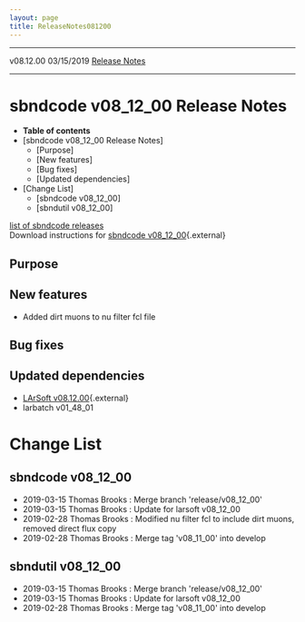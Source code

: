 ```yaml
---
layout: page
title: ReleaseNotes081200
---
```


  ----------- ------------ -- -- ------------------------------------------------------
  v08.12.00   03/15/2019         [Release Notes](ReleaseNotes081200.html)
  ----------- ------------ -- -- ------------------------------------------------------



sbndcode v08\_12\_00 Release Notes
======================================================================================

-   **Table of contents**
-   [sbndcode v08\_12\_00 Release
    Notes]
    -   [Purpose]
    -   [New features]
    -   [Bug fixes]
    -   [Updated dependencies]
-   [Change List]
    -   [sbndcode v08\_12\_00]
    -   [sbndutil v08\_12\_00]

[list of sbndcode
releases](List_of_SBND_code_releases.html)\
Download instructions for [sbndcode
v08\_12\_00](http://scisoft.fnal.gov/scisoft/bundles/sbnd/v08_12_00/sbndcode-v08_12_00.html){.external}



Purpose
----------------------------------



New features
--------------------------------------------

-   Added dirt muons to nu filter fcl file



Bug fixes
--------------------------------------



Updated dependencies
------------------------------------------------------------

-   [LArSoft
    v08.12.00](https://cdcvs.fnal.gov/redmine/projects/larsoft/wiki/ReleaseNotes081200){.external}
-   larbatch v01\_48\_01



Change List
==========================================



sbndcode v08\_12\_00
----------------------------------------------------------

-   2019-03-15 Thomas Brooks : Merge branch \'release/v08\_12\_00\'
-   2019-03-15 Thomas Brooks : Update for larsoft v08\_12\_00
-   2019-02-28 Thomas Brooks : Modified nu filter fcl to include dirt
    muons, removed direct flux copy
-   2019-02-28 Thomas Brooks : Merge tag \'v08\_11\_00\' into develop



sbndutil v08\_12\_00
----------------------------------------------------------

-   2019-03-15 Thomas Brooks : Merge branch \'release/v08\_12\_00\'
-   2019-03-15 Thomas Brooks : Update for larsoft v08\_12\_00
-   2019-02-28 Thomas Brooks : Merge tag \'v08\_11\_00\' into develop
